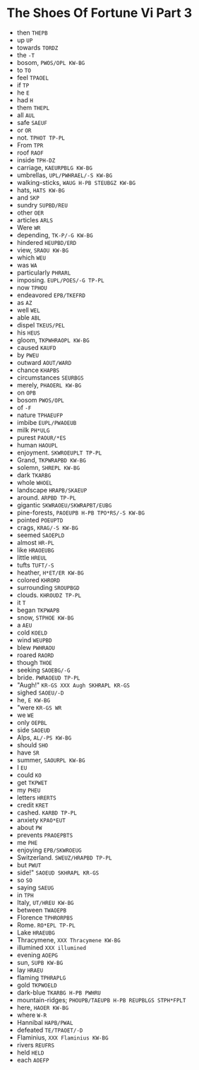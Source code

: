 # The Shoes Of Fortune Vi Part 3

* then `THEPB`
* up `UP`
* towards `TORDZ`
* the `-T`
* bosom, `PWOS/OPL KW-BG`
* to `TO`
* feel `TPAOEL`
* if `TP`
* he `E`
* had `H`
* them `THEPL`
* all `AUL`
* safe `SAEUF`
* or `OR`
* not. `TPHOT TP-PL`
* From `TPR`
* roof `RAOF`
* inside `TPH-DZ`
* carriage, `KAEURPBLG KW-BG`
* umbrellas, `UPL/PWHRAEL/-S KW-BG`
* walking-sticks, `WAUG H-PB STEUBGZ KW-BG`
* hats, `HATS KW-BG`
* and `SKP`
* sundry `SUPBD/REU`
* other `OER`
* articles `ARLS`
* Were `WR`
* depending, `TK-P/-G KW-BG`
* hindered `HEUPBD/ERD`
* view, `SRAOU KW-BG`
* which `WEU`
* was `WA`
* particularly `PHRARL`
* imposing. `EUPL/POES/-G TP-PL`
* now `TPHOU`
* endeavored `EPB/TKEFRD`
* as `AZ`
* well `WEL`
* able `ABL`
* dispel `TKEUS/PEL`
* his `HEUS`
* gloom, `TKPWHRAOPL KW-BG`
* caused `KAUFD`
* by `PWEU`
* outward `AOUT/WARD`
* chance `KHAPBS`
* circumstances `SEURBGS`
* merely, `PHAOERL KW-BG`
* on `OPB`
* bosom `PWOS/OPL`
* of `-F`
* nature `TPHAEUFP`
* imbibe `EUPL/PWAOEUB`
* milk `PH*ULG`
* purest `PAOUR/*ES`
* human `HAOUPL`
* enjoyment. `SKWROEUPLT TP-PL`
* Grand, `TKPWRAPBD KW-BG`
* solemn, `SHREPL KW-BG`
* dark `TKARBG`
* whole `WHOEL`
* landscape `HRAPB/SKAEUP`
* around. `ARPBD TP-PL`
* gigantic `SKWRAOEU/SKWRAPBT/EUBG`
* pine-forests, `PAOEUPB H-PB TPO*RS/-S KW-BG`
* pointed `POEUPTD`
* crags, `KRAG/-S KW-BG`
* seemed `SAOEPLD`
* almost `HR-PL`
* like `HRAOEUBG`
* little `HREUL`
* tufts `TUFT/-S`
* heather, `H*ET/ER KW-BG`
* colored `KHRORD`
* surrounding `SROUPBGD`
* clouds. `KHROUDZ TP-PL`
* it `T`
* began `TKPWAPB`
* snow, `STPHOE KW-BG`
* a `AEU`
* cold `KOELD`
* wind `WEUPBD`
* blew `PWHRAOU`
* roared `RAORD`
* though `THOE`
* seeking `SAOEBG/-G`
* bride. `PWRAOEUD TP-PL`
* "Augh!" `KR-GS XXX Augh SKHRAPL KR-GS`
* sighed `SAOEU/-D`
* he, `E KW-BG`
* "were `KR-GS WR`
* we `WE`
* only `OEPBL`
* side `SAOEUD`
* Alps, `AL/-PS KW-BG`
* should `SHO`
* have `SR`
* summer, `SAOURPL KW-BG`
* I `EU`
* could `KO`
* get `TKPWET`
* my `PHEU`
* letters `HRERTS`
* credit `KRET`
* cashed. `KARBD TP-PL`
* anxiety `KPAO*EUT`
* about `PW`
* prevents `PRAOEPBTS`
* me `PHE`
* enjoying `EPB/SKWROEUG`
* Switzerland. `SWEUZ/HRAPBD TP-PL`
* but `PWUT`
* side!" `SAOEUD SKHRAPL KR-GS`
* so `SO`
* saying `SAEUG`
* in `TPH`
* Italy, `UT/HREU KW-BG`
* between `TWAOEPB`
* Florence `TPHRORPBS`
* Rome. `RO*EPL TP-PL`
* Lake `HRAEUBG`
* Thracymene, `XXX Thracymene KW-BG`
* illumined `XXX illumined`
* evening `AOEPG`
* sun, `SUPB KW-BG`
* lay `HRAEU`
* flaming `TPHRAPLG`
* gold `TKPWOELD`
* dark-blue `TKARBG H-PB PWHRU`
* mountain-ridges; `PHOUPB/TAEUPB H-PB REUPBLGS STPH*FPLT`
* here, `HAOER KW-BG`
* where `W-R`
* Hannibal `HAPB/PWAL`
* defeated `TE/TPAOET/-D`
* Flaminius, `XXX Flaminius KW-BG`
* rivers `REUFRS`
* held `HELD`
* each `AOEFP`
